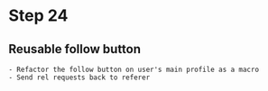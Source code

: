 # Step 24
    
## Reusable follow button
    - Refactor the follow button on user's main profile as a macro
    - Send rel requests back to referer

